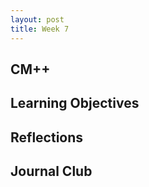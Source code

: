 ```yaml
---
layout: post
title: Week 7
---
```


## CM++


## Learning Objectives


## Reflections


## Journal Club




